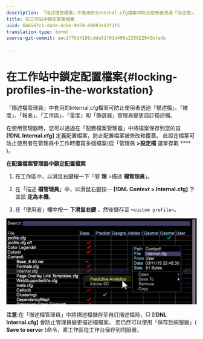 ```yaml
---
description: 「描述檔管理員」中套用的Internal.cfg檔案可防止使用者透過「描述檔」、「維度」、「報表」、「工作區」、「量度」和「篩選器」管理員變更自訂描述檔。
title: 在工作站中鎖定配置檔案
uuid: 6b65d7c1-dade-4c6e-9d59-09693e62f3f5
translation-type: tm+mt
source-git-commit: aec1f7b14198cdde91f61d490a235022943bfedb

---
```



# 在工作站中鎖定配置檔案{#locking-profiles-in-the-workstation}

「描述檔管理員」中套用的Internal.cfg檔案可防止使用者透過「描述檔」、「維度」、「報表」、「工作區」、「量度」和「篩選器」管理員變更自訂描述檔。

在使用管理器時，您可以通過在「配置檔案管理器」中將檔案保存到您的自 **[!DNL Internal.cfg]** 定義配置檔案，防止配置檔案被修改和覆蓋。 此設定檔案可防止使用者在管理員中工作時覆寫多個檔案(從「管理員 **>設定檔** 選單存取 **** )。

**在配置檔案管理器中鎖定配置檔案**

1. 在工作區中，以滑鼠右鍵按一下「管 **理** >描述 **檔管理員**」。

1. 在「描述 **檔管理員**」中，以滑鼠右鍵按一 **[!DNL Context > Internal.cfg]** 下並設 **定為本機**。

1. 在「使用者」欄中按一 **下滑鼠右鍵** ，然後儲存至 `<custom profile>`。

![](assets/dwb_lock_profiles.png)

**注意**:在「描述檔管理員」中將描述檔儲存至自訂描述檔時，只 **[!DNL Internal.cfg]** 會防止管理員變更描述檔檔案。 您仍然可以使用「保存到伺服器」( **Save to server** )命令，將工作區從工作台保存到伺服器。
